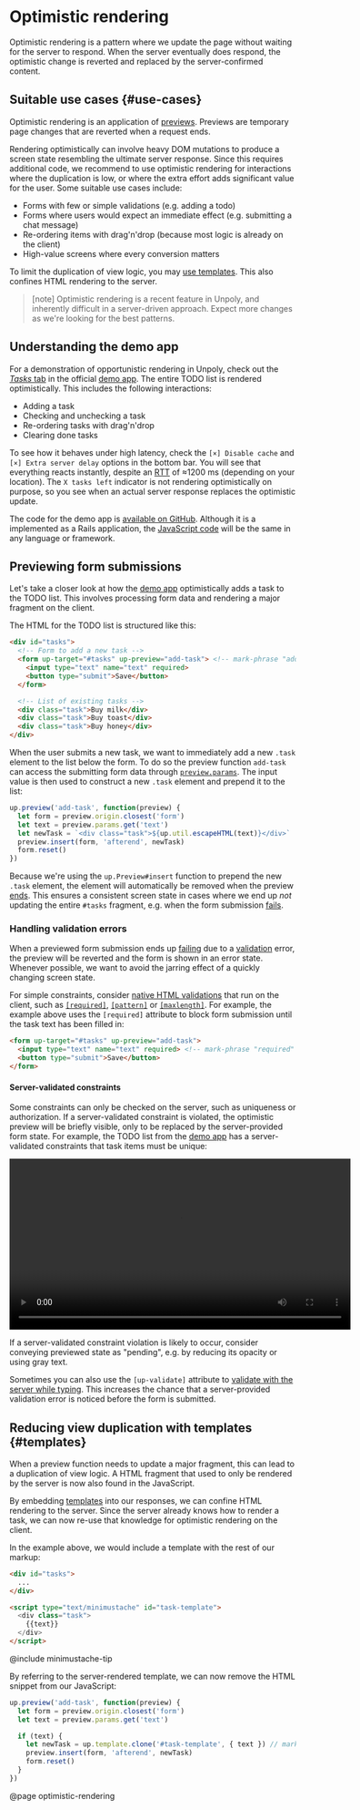 Optimistic rendering
====================

Optimistic rendering is a pattern where we update the page
without waiting for the server to respond. When the server eventually does respond, the optimistic change
is reverted and replaced by the server-confirmed content.


## Suitable use cases {#use-cases}

Optimistic rendering is an application of [previews](/previews).
Previews are temporary page changes that are reverted when a request ends.

Rendering optimistically can involve heavy DOM mutations to produce a screen state resembling the ultimate server response.
Since this requires additional code, we recommend to use
optimistic rendering for interactions where the duplication is low, or where the extra effort adds significant value for the user.
Some suitable use cases include:

- Forms with few or simple validations (e.g. adding a todo)
- Forms where users would expect an immediate effect (e.g. submitting a chat message)
- Re-ordering items with drag'n'drop (because most logic is already on the client)
- High-value screens where every conversion matters

To limit the duplication of view logic, you may [use templates](#templates).
This also confines HTML rendering to the server.

> [note]
> Optimistic rendering is a recent feature in Unpoly, and inherently difficult in a server-driven approach.
> Expect more changes as we're looking for the best patterns.


## Understanding the demo app

For a demonstration of opportunistic rendering in Unpoly, check out the [*Tasks* tab](https://demo.unpoly.com/tasks)
in the official [demo app](https://demo.unpoly.com). The entire TODO list is rendered optimistically.
This includes the following interactions:

- Adding a task
- Checking and unchecking a task
- Re-ordering tasks with drag'n'drop
- Clearing done tasks

To see how it behaves under high latency, check the `[×] Disable cache` and `[×] Extra server delay` options in the bottom bar.
You will see that everything reacts instantly, despite an [RTT](https://en.wikipedia.org/wiki/Round-trip_delay)
of ≈1200 ms (depending on your location). The `X tasks left` indicator is not rendering optimistically on purpose,
so you see when an actual server response replaces the optimistic update.

The code for the demo app is [available on GitHub](https://github.com/unpoly/unpoly-demo).
Although it is a implemented as a Rails application,
the [JavaScript code](https://github.com/unpoly/unpoly-demo/blob/master/app/assets/javascripts/application.js)
will be the same in any language or framework.


## Previewing form submissions

Let's take a closer look at how the [demo app](https://demo.unpoly.com) optimistically adds a task
to the TODO list. This involves processing form data and rendering a major fragment on the client.

The HTML for the TODO list is structured like this:

```html
<div id="tasks">
  <!-- Form to add a new task -->
  <form up-target="#tasks" up-preview="add-task"> <!-- mark-phrase "add-task" -->
    <input type="text" name="text" required>
    <button type="submit">Save</button>
  </form>

  <!-- List of existing tasks -->
  <div class="task">Buy milk</div>
  <div class="task">Buy toast</div>
  <div class="task">Buy honey</div>
</div>
```

When the user submits a new task, we want to immediately add a new `.task` element to the list
below the form. To do so the preview function `add-task` can access the submitting form data
through [`preview.params`](/up.Preview.prototype.params). The input value is then used to
construct a new `.task` element and prepend it to the list:

```js
up.preview('add-task', function(preview) {
  let form = preview.origin.closest('form')
  let text = preview.params.get('text')
  let newTask = `<div class="task">${up.util.escapeHTML(text)}</div>`
  preview.insert(form, 'afterend', newTask)
  form.reset()
})
```

Because we're using the `up.Preview#insert` function to prepend the new `.task` element,
the element will automatically be removed when the preview [ends](/previews#overview).
This ensures a consistent screen state in cases where we end up *not* updating the entire `#tasks` fragment,
e.g. when the form submission [fails](/failed-responses).


### Handling validation errors

When a previewed form submission ends up [failing](/failed-responses) due to a [validation](/validation) error,
the preview will be reverted and the form is shown in an error state. Whenever possible, we want to avoid
the jarring effect of a quickly changing screen state.

For simple constraints, consider [native HTML validations](https://developer.mozilla.org/en-US/docs/Web/HTML/Constraint_validation) that run on the client,
such as [`[required]`](https://developer.mozilla.org/en-US/docs/Web/HTML/Attributes/required), [`[pattern]`](https://developer.mozilla.org/en-US/docs/Web/HTML/Attributes/pattern)
or [`[maxlength]`](https://developer.mozilla.org/en-US/docs/Web/HTML/Attributes/maxlength).
For example, the example above uses the `[required]` attribute to block form submission until
the task text has been filled in:

```html
<form up-target="#tasks" up-preview="add-task">
  <input type="text" name="text" required> <!-- mark-phrase "required" -->
  <button type="submit">Save</button>
</form>
```

#### Server-validated constraints

Some constraints can only be checked on the server, such as uniqueness or authorization.
If a server-validated constraint is violated, the optimistic preview will be briefly visible, only to be replaced by the
server-provided form state. For example, the TODO list from the [demo app](https://demo.unpoly.com) has a server-validated constraints
that task items must be unique:

<video src="images/optimistic-validation-failure.webm" controls width="600" aria-label="An optimistic form submission showing a server-provided validation error"></video>

If a server-validated constraint violation is likely to occur, consider conveying previewed state
as "pending", e.g. by reducing its opacity or using gray text.

Sometimes you can also use the `[up-validate]` attribute to [validate with the server while typing](/validation#validating-while-typing).
This increases the chance that a server-provided validation error is noticed before
the form is submitted.


## Reducing view duplication with templates {#templates}

When a preview function needs to update a major fragment, this can lead to a duplication of view logic.
A HTML fragment that used to only be rendered by the server is now also found in the JavaScript.

By embedding [templates](/templates) into our responses, we can confine HTML rendering to the server.
Since the server already knows how to render a task, we can now re-use that knowledge for optimistic rendering
on the client.

In the example above, we would include a template with the rest of our markup: 

```html
<div id="tasks">
  ...
</div>

<script type="text/minimustache" id="task-template">
  <div class="task">
    {{text}}
  </div>
</script>
```

@include minimustache-tip

By referring to the server-rendered template, we can now remove the HTML snippet from our JavaScript:

```js
up.preview('add-task', function(preview) {
  let form = preview.origin.closest('form')
  let text = preview.params.get('text')

  if (text) {
    let newTask = up.template.clone('#task-template', { text }) // mark-line
    preview.insert(form, 'afterend', newTask)
    form.reset()
  }
})
```





@page optimistic-rendering
